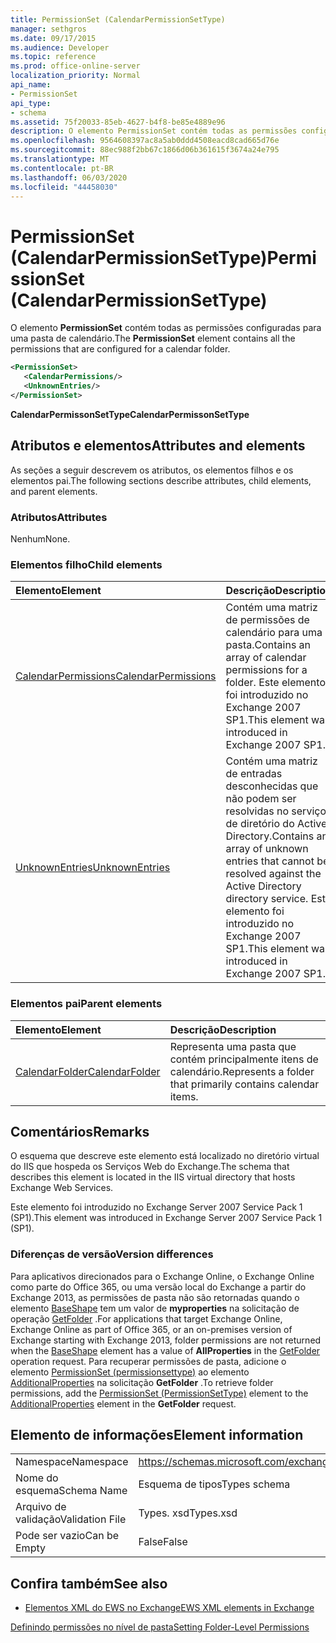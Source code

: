 ```yaml
---
title: PermissionSet (CalendarPermissionSetType)
manager: sethgros
ms.date: 09/17/2015
ms.audience: Developer
ms.topic: reference
ms.prod: office-online-server
localization_priority: Normal
api_name:
- PermissionSet
api_type:
- schema
ms.assetid: 75f20033-85eb-4627-b4f8-be85e4889e96
description: O elemento PermissionSet contém todas as permissões configuradas para uma pasta de calendário.
ms.openlocfilehash: 9564608397ac8a5ab0ddd4508eacd8cad665d76e
ms.sourcegitcommit: 88ec988f2bb67c1866d06b361615f3674a24e795
ms.translationtype: MT
ms.contentlocale: pt-BR
ms.lasthandoff: 06/03/2020
ms.locfileid: "44458030"
---
```

# <a name="permissionset-calendarpermissionsettype"></a><span data-ttu-id="15978-103">PermissionSet (CalendarPermissionSetType)</span><span class="sxs-lookup"><span data-stu-id="15978-103">PermissionSet (CalendarPermissionSetType)</span></span>

<span data-ttu-id="15978-104">O elemento **PermissionSet** contém todas as permissões configuradas para uma pasta de calendário.</span><span class="sxs-lookup"><span data-stu-id="15978-104">The **PermissionSet** element contains all the permissions that are configured for a calendar folder.</span></span> 
  
```XML
<PermissionSet>
   <CalendarPermissions/>
   <UnknownEntries/>
</PermissionSet>
```

 <span data-ttu-id="15978-105">**CalendarPermissonSetType**</span><span class="sxs-lookup"><span data-stu-id="15978-105">**CalendarPermissonSetType**</span></span>
## <a name="attributes-and-elements"></a><span data-ttu-id="15978-106">Atributos e elementos</span><span class="sxs-lookup"><span data-stu-id="15978-106">Attributes and elements</span></span>

<span data-ttu-id="15978-107">As seções a seguir descrevem os atributos, os elementos filhos e os elementos pai.</span><span class="sxs-lookup"><span data-stu-id="15978-107">The following sections describe attributes, child elements, and parent elements.</span></span>
  
### <a name="attributes"></a><span data-ttu-id="15978-108">Atributos</span><span class="sxs-lookup"><span data-stu-id="15978-108">Attributes</span></span>

<span data-ttu-id="15978-109">Nenhum</span><span class="sxs-lookup"><span data-stu-id="15978-109">None.</span></span>
  
### <a name="child-elements"></a><span data-ttu-id="15978-110">Elementos filho</span><span class="sxs-lookup"><span data-stu-id="15978-110">Child elements</span></span>

|<span data-ttu-id="15978-111">**Elemento**</span><span class="sxs-lookup"><span data-stu-id="15978-111">**Element**</span></span>|<span data-ttu-id="15978-112">**Descrição**</span><span class="sxs-lookup"><span data-stu-id="15978-112">**Description**</span></span>|
|:-----|:-----|
|[<span data-ttu-id="15978-113">CalendarPermissions</span><span class="sxs-lookup"><span data-stu-id="15978-113">CalendarPermissions</span></span>](calendarpermissions.md) <br/> |<span data-ttu-id="15978-114">Contém uma matriz de permissões de calendário para uma pasta.</span><span class="sxs-lookup"><span data-stu-id="15978-114">Contains an array of calendar permissions for a folder.</span></span> <span data-ttu-id="15978-115">Este elemento foi introduzido no Exchange 2007 SP1.</span><span class="sxs-lookup"><span data-stu-id="15978-115">This element was introduced in Exchange 2007 SP1.</span></span>  <br/> |
|[<span data-ttu-id="15978-116">UnknownEntries</span><span class="sxs-lookup"><span data-stu-id="15978-116">UnknownEntries</span></span>](unknownentries.md) <br/> |<span data-ttu-id="15978-117">Contém uma matriz de entradas desconhecidas que não podem ser resolvidas no serviço de diretório do Active Directory.</span><span class="sxs-lookup"><span data-stu-id="15978-117">Contains an array of unknown entries that cannot be resolved against the Active Directory directory service.</span></span> <span data-ttu-id="15978-118">Este elemento foi introduzido no Exchange 2007 SP1.</span><span class="sxs-lookup"><span data-stu-id="15978-118">This element was introduced in Exchange 2007 SP1.</span></span>  <br/> |
   
### <a name="parent-elements"></a><span data-ttu-id="15978-119">Elementos pai</span><span class="sxs-lookup"><span data-stu-id="15978-119">Parent elements</span></span>

|<span data-ttu-id="15978-120">**Elemento**</span><span class="sxs-lookup"><span data-stu-id="15978-120">**Element**</span></span>|<span data-ttu-id="15978-121">**Descrição**</span><span class="sxs-lookup"><span data-stu-id="15978-121">**Description**</span></span>|
|:-----|:-----|
|[<span data-ttu-id="15978-122">CalendarFolder</span><span class="sxs-lookup"><span data-stu-id="15978-122">CalendarFolder</span></span>](calendarfolder.md) <br/> |<span data-ttu-id="15978-123">Representa uma pasta que contém principalmente itens de calendário.</span><span class="sxs-lookup"><span data-stu-id="15978-123">Represents a folder that primarily contains calendar items.</span></span>  <br/> |
   
## <a name="remarks"></a><span data-ttu-id="15978-124">Comentários</span><span class="sxs-lookup"><span data-stu-id="15978-124">Remarks</span></span>

<span data-ttu-id="15978-125">O esquema que descreve este elemento está localizado no diretório virtual do IIS que hospeda os Serviços Web do Exchange.</span><span class="sxs-lookup"><span data-stu-id="15978-125">The schema that describes this element is located in the IIS virtual directory that hosts Exchange Web Services.</span></span>
  
<span data-ttu-id="15978-126">Este elemento foi introduzido no Exchange Server 2007 Service Pack 1 (SP1).</span><span class="sxs-lookup"><span data-stu-id="15978-126">This element was introduced in Exchange Server 2007 Service Pack 1 (SP1).</span></span>
  
### <a name="version-differences"></a><span data-ttu-id="15978-127">Diferenças de versão</span><span class="sxs-lookup"><span data-stu-id="15978-127">Version differences</span></span>

<span data-ttu-id="15978-128">Para aplicativos direcionados para o Exchange Online, o Exchange Online como parte do Office 365, ou uma versão local do Exchange a partir do Exchange 2013, as permissões de pasta não são retornadas quando o elemento [BaseShape](baseshape.md) tem um valor de **myproperties** na solicitação de operação [GetFolder](getfolder-operation.md) .</span><span class="sxs-lookup"><span data-stu-id="15978-128">For applications that target Exchange Online, Exchange Online as part of Office 365, or an on-premises version of Exchange starting with Exchange 2013, folder permissions are not returned when the [BaseShape](baseshape.md) element has a value of **AllProperties** in the [GetFolder](getfolder-operation.md) operation request.</span></span> <span data-ttu-id="15978-129">Para recuperar permissões de pasta, adicione o elemento [PermissionSet (permissionsettype)](permissionset-permissionsettype.md) ao elemento [AdditionalProperties](additionalproperties.md) na solicitação **GetFolder** .</span><span class="sxs-lookup"><span data-stu-id="15978-129">To retrieve folder permissions, add the [PermissionSet (PermissionSetType)](permissionset-permissionsettype.md) element to the [AdditionalProperties](additionalproperties.md) element in the **GetFolder** request.</span></span> 
  
## <a name="element-information"></a><span data-ttu-id="15978-130">Elemento de informações</span><span class="sxs-lookup"><span data-stu-id="15978-130">Element information</span></span>

|||
|:-----|:-----|
|<span data-ttu-id="15978-131">Namespace</span><span class="sxs-lookup"><span data-stu-id="15978-131">Namespace</span></span>  <br/> |https://schemas.microsoft.com/exchange/services/2006/types  <br/> |
|<span data-ttu-id="15978-132">Nome do esquema</span><span class="sxs-lookup"><span data-stu-id="15978-132">Schema Name</span></span>  <br/> |<span data-ttu-id="15978-133">Esquema de tipos</span><span class="sxs-lookup"><span data-stu-id="15978-133">Types schema</span></span>  <br/> |
|<span data-ttu-id="15978-134">Arquivo de validação</span><span class="sxs-lookup"><span data-stu-id="15978-134">Validation File</span></span>  <br/> |<span data-ttu-id="15978-135">Types. xsd</span><span class="sxs-lookup"><span data-stu-id="15978-135">Types.xsd</span></span>  <br/> |
|<span data-ttu-id="15978-136">Pode ser vazio</span><span class="sxs-lookup"><span data-stu-id="15978-136">Can be Empty</span></span>  <br/> |<span data-ttu-id="15978-137">False</span><span class="sxs-lookup"><span data-stu-id="15978-137">False</span></span>  <br/> |
   
## <a name="see-also"></a><span data-ttu-id="15978-138">Confira também</span><span class="sxs-lookup"><span data-stu-id="15978-138">See also</span></span>



- [<span data-ttu-id="15978-139">Elementos XML do EWS no Exchange</span><span class="sxs-lookup"><span data-stu-id="15978-139">EWS XML elements in Exchange</span></span>](ews-xml-elements-in-exchange.md)


[<span data-ttu-id="15978-140">Definindo permissões no nível de pasta</span><span class="sxs-lookup"><span data-stu-id="15978-140">Setting Folder-Level Permissions</span></span>](https://msdn.microsoft.com/library/c7530e86-5112-401c-b10a-9c054ae59f07%28Office.15%29.aspx)

